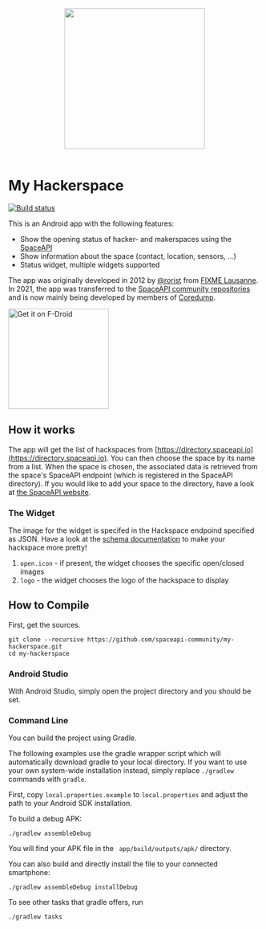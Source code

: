<div align="center">
  <!-- Centered README header hack -->
  <img width="280" src="graphics/myhackerspace.png">
  <br><br>
</div>

# My Hackerspace

[![Build status](https://circleci.com/gh/spaceapi-community/my-hackerspace.svg?style=shield&circle-token=:circle-token)](https://circleci.com/gh/spaceapi-community/my-hackerspace)

This is an Android app with the following features:

- Show the opening status of hacker- and makerspaces using the [SpaceAPI](https://spaceapi.io/)
- Show information about the space (contact, location, sensors, ...)
- Status widget, multiple widgets supported

The app was originally developed in 2012 by [@rorist] from [FIXME Lausanne]. In
2021, the app was transferred to the [SpaceAPI community repositories] and is
now mainly being developed by members of [Coredump].

[@rorist]: https://github.com/rorist
[FIXME Lausanne]: https://fixme.ch/
[SpaceAPI community repositories]: https://github.com/spaceapi-community/
[Coredump]: https://www.coredump.ch/

<!--<a href="https://play.google.com/store/apps/details?id=io.spaceapi.community.myhackerspace"><img width="200" src="https://play.google.com/intl/en_us/badges/static/images/badges/en_badge_web_generic.png" alt="Get it on Google Play"></a> -->
<a href="https://f-droid.org/en/packages/io.spaceapi.community.myhackerspace/"><img width="200" src="https://fdroid.gitlab.io/artwork/badge/get-it-on.png" alt="Get it on F-Droid"></a>

## How it works

The app will get the list of hackspaces from [https://directory.spaceapi.io](https://directory.spaceapi.io).
You can then choose the space by its name from a list.
When the space is chosen, the associated data is retrieved from the space's
SpaceAPI endpoint (which is registered in the SpaceAPI directory).
If you would like to add your space to the directory, have a look at
[the SpaceAPI website](https://spaceapi.io/provide-an-endpoint/).

### The Widget

The image for the widget is specifed in the Hackspace endpoind specified as JSON.
Have a look at the [schema documentation](https://spaceapi.io/docs/) to make your
hackspace more pretty!

1. `open.icon` - if present, the widget chooses the specific open/closed images
2. `logo` - the widget chooses the logo of the hackspace to display

## How to Compile

First, get the sources.

    git clone --recursive https://github.com/spaceapi-community/my-hackerspace.git
    cd my-hackerspace

### Android Studio

With Android Studio, simply open the project directory and you should be set.

### Command Line

You can build the project using Gradle.

The following examples use the gradle wrapper script which will automatically
download gradle to your local directory. If you want to use your own
system-wide installation instead, simply replace `./gradlew` commands with
`gradle`.

First, copy `local.properties.example` to `local.properties` and adjust the
path to your Android SDK installation.

To build a debug APK:

    ./gradlew assembleDebug

You will find your APK file in the ` app/build/outputs/apk/` directory.

You can also build and directly install the file to your connected smartphone:

    ./gradlew assembleDebug installDebug

To see other tasks that gradle offers, run

    ./gradlew tasks


